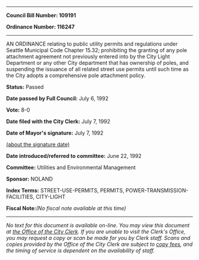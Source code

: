 

********

**Council Bill Number: 109191**
   
**Ordinance Number: 116247**
********

 AN ORDINANCE relating to public utility permits and regulations under Seattle Municipal Code Chapter 15.32; prohibiting the granting of any pole attachment agreement not previously entered into by the City Light Department or any other City department that has ownership of poles, and suspending the issuance of all related street use permits until such time as the City adopts a comprehensive pole attachment policy.

**Status:** Passed
   
**Date passed by Full Council:** July 6, 1992
   
**Vote:** 8-0
   
**Date filed with the City Clerk:** July 7, 1992
   
**Date of Mayor's signature:** July 7, 1992
   
[(about the signature date)](/~public/approvaldate.htm)
   
   
   
**Date introduced/referred to committee:** June 22, 1992
   
**Committee:** Utilities and Environmental Management
   
**Sponsor:** NOLAND
   
   
**Index Terms:** STREET-USE-PERMITS, PERMITS, POWER-TRANSMISSION-FACILITIES, CITY-LIGHT

**Fiscal Note:**_(No fiscal note available at this time)_
********

_No text for this document is available on-line. You may view this document at [the Office of the City Clerk](http://www.seattle.gov/leg/clerk/contactUs.htm). If you are unable to visit the Clerk's Office, you may request a copy or scan be made for you by Clerk staff. Scans and copies provided by the Office of the City Clerk are subject to [copy fees](http://clerk.seattle.gov/~public/clerkfees.htm), and the timing of service is dependent on the availability of staff._


